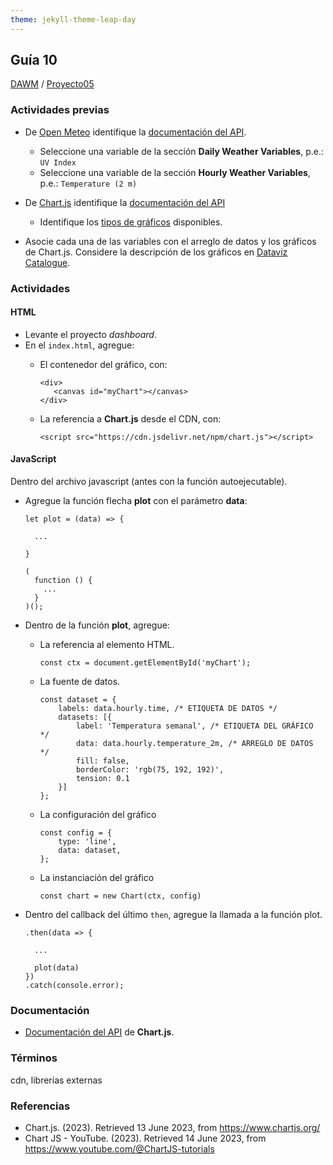 ```yaml
---
theme: jekyll-theme-leap-day
---
```


## Guía 10

[DAWM](/DAWM/) / [Proyecto05](/DAWM/proyectos/2023/proyecto5)

### Actividades previas

* De [Open Meteo](https://open-meteo.com/) identifique la [documentación del API](https://open-meteo.com/en/docs).
  - Seleccione una variable de la sección **Daily Weather Variables**, p.e.: `UV Index`
  - Seleccione una variable de la sección **Hourly Weather Variables**, p.e.: `Temperature (2 m)` 
  

* De [Chart.js](https://www.chartjs.org/) identifique la [documentación del API](https://www.chartjs.org/docs/latest/getting-started/)
  - Identifique los [tipos de gráficos](https://www.chartjs.org/docs/latest/charts/) disponibles.

* Asocie cada una de las variables con el arreglo de datos y los gráficos de Chart.js. Considere la descripción de los gráficos en [Dataviz Catalogue](https://datavizcatalogue.com/).


### Actividades

#### HTML

* Levante el proyecto _dashboard_.
* En el `index.html`, agregue:
  - El contenedor del gráfico, con:

      ```
      <div>
         <canvas id="myChart"></canvas>
      </div>
      ```

  - La referencia a **Chart.js** desde el CDN, con:

      ```
      <script src="https://cdn.jsdelivr.net/npm/chart.js"></script>
      ```

#### JavaScript

Dentro del archivo javascript (antes con la función autoejecutable).

* Agregue la función flecha **plot** con el parámetro **data**:

  ```
  let plot = (data) => {
    
    ...

  }

  (
    function () {
      ...
    }
  )();
  ```

* Dentro de la función **plot**, agregue:
  - La referencia al elemento HTML.

      ```
      const ctx = document.getElementById('myChart');
      ```
  - La fuente de datos.

      ```
      const dataset = {
          labels: data.hourly.time, /* ETIQUETA DE DATOS */
          datasets: [{
              label: 'Temperatura semanal', /* ETIQUETA DEL GRÁFICO */
              data: data.hourly.temperature_2m, /* ARREGLO DE DATOS */
              fill: false,
              borderColor: 'rgb(75, 192, 192)',
              tension: 0.1
          }]
      };
      ```
  - La configuración del gráfico

      ```
      const config = {
          type: 'line',
          data: dataset,
      };
      ```

  - La instanciación del gráfico

      ```
      const chart = new Chart(ctx, config)
      ```

* Dentro del callback del último `then`, agregue la llamada a la función plot.
  
  ```
  .then(data => {
    
    ...

    plot(data)
  })
  .catch(console.error);
  ```

### Documentación

* [Documentación del API](https://www.chartjs.org/docs/latest/getting-started/) de **Chart.js**.

### Términos

cdn, librerías externas

### Referencias

* Chart.js. (2023). Retrieved 13 June 2023, from https://www.chartjs.org/ 
* Chart JS - YouTube. (2023). Retrieved 14 June 2023, from https://www.youtube.com/@ChartJS-tutorials